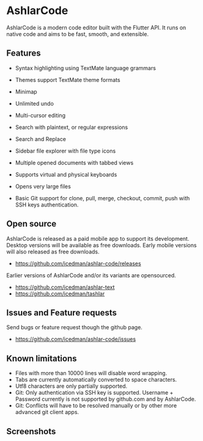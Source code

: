 # AshlarCode

AshlarCode is a modern code editor built with the Flutter API. It runs on native code and aims to be fast, smooth, and extensible.

## Features

* Syntax highlighting using TextMate language grammars 
* Themes support TextMate theme formats
* Minimap

* Unlimited undo 
* Multi-cursor editing
* Search with plaintext, or regular expressions
* Search and Replace

* Sidebar file explorer with file type icons
* Multiple opened documents with tabbed views
* Supports virtual and physical keyboards

* Opens very large files

* Basic Git support for clone, pull, merge, checkout, commit, push with SSH keys authentication.

## Open source

AshlarCode is released as a paid mobile app to support its development. Desktop versions will be available as free downloads. Early mobile versions will also released as free downloads.

* https://github.com/icedman/ashlar-code/releases

Earlier versions of AshlarCode and/or its variants are opensourced.

* https://github.com/icedman/ashlar-text
* https://github.com/icedman/tashlar

## Issues and Feature requests

Send bugs or feature request though the github page.

* https://github.com/icedman/ashlar-code/issues

## Known limitations

* Files with more than 10000 lines will disable word wrapping.
* Tabs are currently automatically converted to space characters.
* Utf8 characters are only partially supported.
* Git: Only authentication via SSH key is supported. Username + Password currently is not supported by github.com and by AshlarCode.
* Git: Conflicts will have to be resolved manually or by other more advanced git client apps.

## Screenshots


